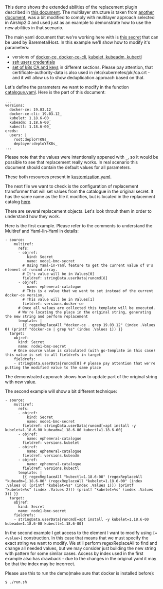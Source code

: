 This demo shows the extended abilities of the replacement plugin
described in [this document](https://docs.google.com/presentation/d/1bXVwY11LIS6awzifOrcLsXs_b4l7V8Yl04FqOLGybuc/edit#slide=id.g1f87997393_0_782).
The multilayer structure is taken from [another document](https://docs.google.com/presentation/d/1gCAIsETGFYjVim0ChEQHmDwTtrJWbcFiBbFGDN7gQXA/edit#slide=id.g1f87997393_0_782), was a bit modified to comply with multilayer approach selected in Airship2.0 and used just as an example to demonstrate how to use the new abilities in that scenario.

The main yaml document that we're working here with is [this secret](manifests/function/ephemeral/secret.yaml) that can be used by BaremetalHost.
In this example we'll show how to modify it's parameters:
 * versions of [docker-ce, docker-ce-cli](manifests/function/ephemeral/secret.yaml#L37), [kubelet, kubeadm, kubectl](manifests/function/ephemeral/secret.yaml#L40)
 * [ssh users credentials](manifests/function/ephemeral/secret.yaml#L14)
 * [set of k8s CA and keys](manifests/function/ephemeral/secret.yaml#L44) in different sections. Please pay attention, that certificate-authority-data is also used in /etc/kubernetes/pki/ca.crt - and it will allow us to show deduplication approach based on that.
 
Let's define the parameters we want to modify in the function [catalogue.yaml](manifests/function/ephemeral/catalogue.yaml). Here is the part of this document:

```
...
versions:
  docker-ce: 19.03.12_
  docker-ce-cli: 19.03.12_
  kubelet: 1.18.6-00_
  kubeadm: 1.18.6-00_
  kubectl: 1.18.6-00_
creds:
  users: |
    root:deploY!K8s_
    deployer:deploY!K8s_
...
```

Please note that the values were intentionally appened with `_`, so it would be possible to see that replacement really works. In real scenario this document should contain the default values for all parameters.

These both resources present in [kustomization.yaml](manifests/function/ephemeral/kustomization.yaml).

The next file we want to check is the configuration of replacement transformer that will set values from the catalogue in the original secret. It has the same name as the file it modifies, but is located in the replacement catalog [here](manifests/function/ephemeral/replacements/secret.yaml).

There are several replacement objects. Let's look throuh them in order to understand how they work.

Here is the first example. Please refer to the comments to understand the Multiref and Yaml-Iin-Yaml in details:

```
- source:
    multiref:
      refs:
      - objref:
          kind: Secret
          name: node1-bmc-secret
        # Using Yaml-in-Yaml feature to get the current value of 8's element of runcmd array. 
        # It's value will be in Values[0]
        fieldref: stringData.userData|runcmd[8]
      - objref:
          name: ephemeral-catalogue
        # This is a value that we want to set instead of the current docker-ce version.
        # This value will be in Values[1]
        fieldref: versions.docker-ce 
      # Once all values are collected this template will be executed.
      # We're locating the place in the original string, generating the new string and perform replacement
      template: | 
        {{ regexReplaceAll "docker-ce . grep 19.03.12" (index .Values 0) (printf "docker-ce | grep %s" (index .Values 1)) }}
  target:
    objref:
      kind: Secret
      name: node1-bmc-secret
    # Once source value is calculated (with go-template in this case) this value is set to all fieldrefs in target
    fieldrefs: 
    - stringData.userData|runcmd[8] # please pay attention that we're putting the modified value to the same place
```

The demonstrated apporach shows how to update part of the original string with new value.

The second example will show a bit different technique:

```
- source:
    multiref:
      refs:
      - objref:
          kind: Secret
          name: node1-bmc-secret
        fieldref: stringData.userData|runcmd[=apt install -y kubelet=1.18.6-00 kubeadm=1.18.6-00 kubectl=1.18.6-00]
      - objref:
          name: ephemeral-catalogue
        fieldref: versions.kubelet
      - objref:
          name: ephemeral-catalogue
        fieldref: versions.kubeadm
      - objref:
          name: ephemeral-catalogue
        fieldref: versions.kubectl
      template: |
        {{ regexReplaceAll "kubectl=1.18.6-00" (regexReplaceAll "kubeadm=1.18.6-00" (regexReplaceAll "kubelet=1.18.6-00" (index .Values 0) (printf "kubelet=%s" (index .Values 1))) (printf "kubelet=%s" (index .Values 2))) (printf "kubelet=%s" (index .Values 3)) }}
  target:
    objref:
      kind: Secret
      name: node1-bmc-secret
    fieldrefs:
    - stringData.userData|runcmd[=apt install -y kubelet=1.18.6-00 kubeadm=1.18.6-00 kubectl=1.18.6-00]
```

In the second example I get access to the element I want to modify using `[=<value>]` construction. In this case that means that
we must specify the exact string we want to modify. We still perform regexReplaceAll to find and change all needed values, but we may consider just
building the new string with pattern for some similar cases. Access by index used in the first example also has drawback -
due to the changes in the original yaml it may be that the index may be incorrect.

Please use this to run the demo(make sure that docker is installed before):

```
$ ./run.sh
```
